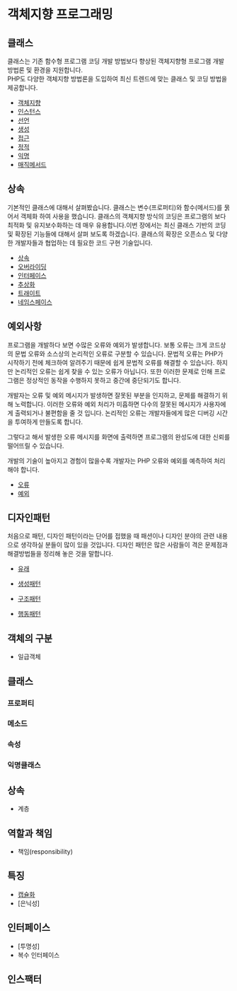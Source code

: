 # 객체지향 프로그래밍


## 클래스
클래스는 기존 함수형 프로그램 코딩 개발 방법보다 향상된 객체지향형 프로그램 개발 방법론 및 환경을 지원합니다.  
PHP도 다양한 객체지향 방법론을 도입하여 최신 트렌드에 맞는 클래스 및 코딩 방법을 제공합니다. 

* [객체지향](./class)
* [인스턴스](./class/instance)
* [선언](./class/선언)
* [생성](./class/생성)
* [접근](./class/접근)
* [정적](./class/정적)
* [익명](./class/익명)
* [매직메서드](./class/매직메서드)

## 상속
기본적인 클래스에 대해서 살펴봤습니다.  클래스는 변수(프로퍼티)와 함수(메서드)를 묽어서 객체화 하여 사용을 했습니다. 클래스의 객체지향 방식의 코딩은 프로그램의 보다 최적화 및 유지보수화하는 데 매우 유용합니다.이번 장에서는 최신 클래스 기반의 코딩 및 확장된 기능들에 대해서 살펴 보도록 하겠습니다. 클래스의 확장은 오픈소스 및 다양한 개발자들과 협업하는 데 필요한 코드 구현 기술입니다. 

* [상속](./extends)
* [오버라이딩](./extends/오버라이딩)
* [인터페이스](./extends/인터페이스)
* [추상화](./extends/추상화)
* [트래이트](./extends/트래이트)
* [네임스페이스](./extends/네임스페이스)

## 예외사항
프로그램을 개발하다 보면 수많은 오류와 예외가 발생합니다. 보통 오류는 크게 코드상의 문법 오류와 소스상의 논리적인 오류로 구분할 수 있습니다. 문법적 오류는 PHP가 시작하기 전에 체크하여 알려주기 때문에 쉽게 문법적 오류를 해결할 수 있습니다. 하지만 논리적인 오류는 쉽게 찾을 수 있는 오류가 아닙니다. 또한 이러한 문제로 인해 프로그램은 정상적인 동작을 수행하지 못하고 중간에 중단되기도 합니다.

개발자는 오류 및 예외 메시지가 발생하면 잘못된 부분을 인지하고, 문제를 해결하기 위해 노력합니다. 이러한 오류와 예외 처리가 미흡하면 다수의 잘못된 메시지가 사용자에게 출력되거나 불편함을 줄 것 입니다. 논리적인 오류는 개발자들에게 많은 디버깅 시간을 투여하게 만들도록 합니다.

그렇다고 해서 발생한 오류 메시지를 화면에 출력하면 프로그램의 완성도에 대한 신뢰를 떨어뜨릴 수 있습니다.

개발의 기술이 높아지고 경험이 많을수록 개발자는 PHP 오류와 예외를 예측하여 처리해야 합니다.

* [오류](./Exception)
* [예외](./Exception/Exception)

## 디자인패턴 
처음으로 패턴, 디자인 패턴이라는 단어를 접했을 때 패션이나 디자인 분야의 관련 내용으로 생각하실 분들이 많이 있을 것입니다. 디자인 패턴은 많은 사람들이 격은 문제점과 해결방법들을 정리해 놓은 것을 말합니다.
* [유래](./petterns)

* [생성패턴](./petterns/생성패턴)
* [구조패턴](./petterns/구조패턴)
* [행동패턴](./petterns/행동패턴)





## 객체의 구분
* 일급객체

## 클래스

### 프로퍼티

### 메소드

### 속성

### 익명클래스

## 상속
* 계층

## 역할과 책임
* 책임(responsibility)

## 특징
* [캡슐화](./캡슐화)
* [은닉성]

## 인터페이스
* [투명성]
* 복수 인터페이스


## 인스팩터


